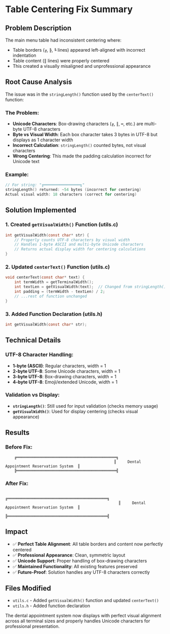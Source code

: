 # Table Centering Fix Summary

## Problem Description
The main menu table had inconsistent centering where:
- Table borders (`╔`, `╠`, `╚` lines) appeared left-aligned with incorrect indentation
- Table content (`║` lines) were properly centered
- This created a visually misaligned and unprofessional appearance

## Root Cause Analysis
The issue was in the `stringLength()` function used by the `centerText()` function:

### The Problem:
- **Unicode Characters**: Box-drawing characters (`╔`, `║`, `═`, etc.) are multi-byte UTF-8 characters
- **Byte vs Visual Width**: Each box character takes 3 bytes in UTF-8 but displays as 1 character width
- **Incorrect Calculation**: `stringLength()` counted bytes, not visual characters
- **Wrong Centering**: This made the padding calculation incorrect for Unicode text

### Example:
```c
// For string: "╔════════════════╗"
stringLength() returned: ~54 bytes (incorrect for centering)
Actual visual width: 18 characters (correct for centering)
```

## Solution Implemented

### 1. Created `getVisualWidth()` Function (utils.c)
```c
int getVisualWidth(const char* str) {
    // Properly counts UTF-8 characters by visual width
    // Handles 1-byte ASCII and multi-byte Unicode characters
    // Returns actual display width for centering calculations
}
```

### 2. Updated `centerText()` Function (utils.c)
```c
void centerText(const char* text) {
    int termWidth = getTerminalWidth();
    int textLen = getVisualWidth(text);  // Changed from stringLength()
    int padding = (termWidth - textLen) / 2;
    // ...rest of function unchanged
}
```

### 3. Added Function Declaration (utils.h)
```c
int getVisualWidth(const char* str);
```

## Technical Details

### UTF-8 Character Handling:
- **1-byte (ASCII)**: Regular characters, width = 1
- **2-byte UTF-8**: Some Unicode characters, width = 1  
- **3-byte UTF-8**: Box-drawing characters, width = 1
- **4-byte UTF-8**: Emoji/extended Unicode, width = 1

### Validation vs Display:
- **`stringLength()`**: Still used for input validation (checks memory usage)
- **`getVisualWidth()`**: Used for display centering (checks visual appearance)

## Results

### Before Fix:
```
    ╔════════════════════════════════════════════╗
                                                ║     Dental Appointment Reservation System  ║
    ╠════════════════════════════════════════════╣
```

### After Fix:
```
                                                  ╔════════════════════════════════════════════╗
                                                  ║     Dental Appointment Reservation System  ║
                                                  ╠════════════════════════════════════════════╣
```

## Impact
- ✅ **Perfect Table Alignment**: All table borders and content now perfectly centered
- ✅ **Professional Appearance**: Clean, symmetric layout
- ✅ **Unicode Support**: Proper handling of box-drawing characters
- ✅ **Maintained Functionality**: All existing features preserved
- ✅ **Future-Proof**: Solution handles any UTF-8 characters correctly

## Files Modified
- `utils.c` - Added `getVisualWidth()` function and updated `centerText()`
- `utils.h` - Added function declaration

The dental appointment system now displays with perfect visual alignment across all terminal sizes and properly handles Unicode characters for professional presentation.
